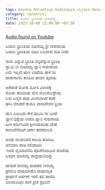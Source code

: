 ```yaml
---
tags: bayala bhramtiya bidisayya vijaya dasa
category: sanskruti
title: ಬಯಲ ಭ್ರಾಂತಿಯ ಬಿಡಿಸಯ್ಯ 
date: 2022-10-08 21:00:00 +05:30
---
```


[Audio found on Youtube](https://www.youtube.com/watch?v=PrTLYQ6ReyA)

ಬಯಲ ಭ್ರಾಂತಿಯ ಬಿಡಿಸಯ್ಯ ಶ್ರೀ ಗುರುರಾಯ  
ಬಯಲ ಭ್ರಾಂತಿಯ ಬಿಡಿಸಿ ಬಲವಾದ ಮತಿ ನೀಡು   

ನಾನು ಎನ್ನುವ ಭ್ರಾಂತಿ ನನ್ನದೆನ್ನುವ ಭ್ರಾಂತಿ   
ಸ್ವಾಮಿ ನೀ ಬಿಡಿಸಯ್ಯ ಜ್ಞಾನಿ ಗುರುರಾಯ  
ಏನು ಇಲ್ಲದೆ ಋಣ ಬಾಧೆಯ ತಾಳೆ ನಾ  
ಪಾರುಗಾಣಿಸಿ ಕಾಯೋ ಪಾವನ ಹೃದಯ  
  
ಆಶೆಪಾಶೆ ಮೋಹ ಮೋಸ ವಿಲಾಸಕ್ಕೆ  
ಸೋತು ಹೊಯಿತು ಮನ ಮುನಿಕುಲಶ್ರೇಯ  
ಏಸು ಜನ್ಮದ ಪಾಪ ಮೀಸಲಾಗಿದೆ ಕಾಣೆ   
ಘಾಸಿ ಮಾಡದೆ ಕಾಯೊ ವಾಸುದೇವನ ಪ್ರಿಯ  

ದಾನಿ ಎಂಬುದು ಕೇಳಿ ಧಾವಿಸಿ ನಾ ಬಂದೆ  
ಜ್ಞಾನ ಭಿಕ್ಷೆಯ ನೀಡೊ ಜ್ಞಾನಿ ಗುರುರಾಯ  
ಹೀನ ಕರ್ಮದಿಂದ ಕ್ಷೀಣವಾಯಿತು ದೇಹ  
ಕಾಣುವೆನೆಂದಿಗೆ ಚರಣ ತವಕಮಲವ  
   
ಅಂದು ಮುಕುಂದನ ಕಂಬದಿ ತೋರಿದಿ  
ಆನಂದದಿ ಪಾಡಿ ನಲಿದಾಡಿದಿ  
ಇಂದು ವೃಂದಾವನದಿ ಪೂಜೆಗೊಂಬುವ ದೊರೆಯೆ  
ಬಂಧನ ಬಿಡಿಸಯ್ಯ ಚಂದ್ರಮುನೀಂದ್ರ  
  
ಪಾಮರ ನಾನಯ್ಯ ಪಾಪಹರ ನೀನಯ್ಯ  
ಪ್ರೇಮದಿ ದಯಮಾಡೊ ಪಾದಾಮೃತ  
ಪ್ರಾರ್ಥನೆ ಅರ್ಪಣೆ ಇರಲಿ ತವ ಪಾದದಿ  
ವಿಜಯವಿಟ್ಠಲ ದಾಸ ಶ್ರೀಶ ಪ್ರಭುವೆ  

